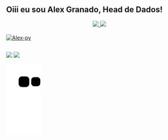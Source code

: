 ## Oiii eu sou Alex Granado, Head de Dados!
<div align="center">
  <a href="https://github.com/alex-granado-dicecosnulting">
  <img height="180em" src="https://github-readme-stats.vercel.app/api?username=alex-granado-diceconsulting&show_icons=true&theme=react&include_all_commits=true&count_private=true"/>
  <img height="180em" src="https://github-readme-stats.vercel.app/api/top-langs/?username=alex-granado-diceconsulting&layout=compact&langs_count=7&theme=react"/>
</div>
<div style="display: inline_block"><br>
  <img align="center" alt="Alex-py" height="30" width="40" src="https://cdn.jsdelivr.net/gh/devicons/devicon/icons/python/python-original.svg">
</div>
  
  ##
 
<div> 
  <a href = "mailto:alex.granado@diceconsulting.com.br"><img src="https://img.shields.io/badge/-Gmail-%23333?style=for-the-badge&logo=gmail&logoColor=white" target="_blank"></a>
  <a href="https://www.linkedin.com/in/alex-granado-5649946b" target="_blank"><img src="https://img.shields.io/badge/-LinkedIn-%230077B5?style=for-the-badge&logo=linkedin&logoColor=white" target="_blank"></a> 
 
  ![Snake animation](https://github.com/rafaballerini/rafaballerini/blob/output/github-contribution-grid-snake.svg)
 
</div>
